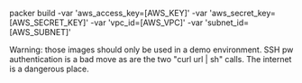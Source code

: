 packer build -var 'aws_access_key=[AWS_KEY]' -var 'aws_secret_key=[AWS_SECRET_KEY]' -var 'vpc_id=[AWS_VPC]' -var 'subnet_id=[AWS_SUBNET]' <json file>

Warning: those images should only be used in a demo environment. SSH pw authentication is a bad move as are the two "curl url | sh" calls. The internet is a dangerous place.
